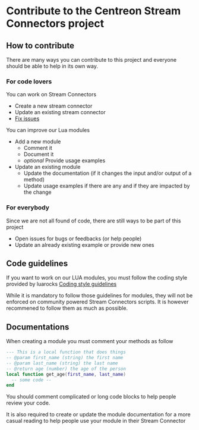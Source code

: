 # Contribute to the Centreon Stream Connectors project

## How to contribute

There are many ways you can contribute to this project and everyone should be able to help in its own way.

### For code lovers

You can work on Stream Connectors

- Create a new stream connector
- Update an existing stream connector
- [Fix issues](https://github.com/centreon/centreon-stream-connector-scripts/issues)

You can improve our Lua modules 

- Add a new module
  - Comment it
  - Document it
  - *optional* Provide usage examples
- Update an existing module
  - Update the documentation (if it changes the input and/or output of a method)
  - Update usage examples if there are any and if they are impacted by the change

### For everybody 

Since we are not all found of code, there are still ways to be part of this project

- Open issues for bugs or feedbacks (or help people)
- Update an already existing example or provide new ones

## Code guidelines

If you want to work on our LUA modules, you must follow the coding style provided by luarocks
[Coding style guidelines](https://github.com/luarocks/lua-style-guide)

While it is mandatory to follow those guidelines for modules, they will not be enforced on community powered Stream Connectors scripts.
It is however recommened to follow them as much as possible. 

## Documentations

When creating a module you must comment your methods as follow 

```lua
--- This is a local function that does things
-- @param first_name (string) the first name 
-- @param last_name (string) the last name
-- @return age (number) the age of the person
local function get_age(first_name, last_name)
  -- some code --
end
```

You should comment complicated or long code blocks to help people review your code. 

It is also required to create or update the module documentation for a more casual reading to help people use your module in their Stream Connector
